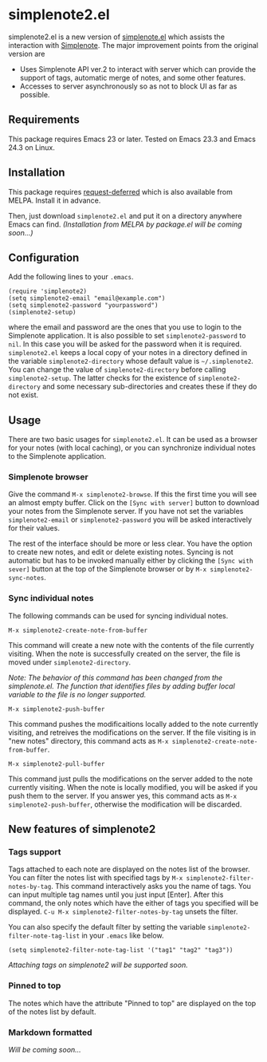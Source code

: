 # simplenote2.el

simplenote2.el is a new version of [simplenote.el](https://github.com/dotemacs/simplenote.el) which assists
the interaction with [Simplenote](http://simplenoteapp.com/).
The major improvement points from the original version are

* Uses Simplenote API ver.2 to interact with server which can provide the support of tags, automatic merge of notes, and some other features.
* Accesses to server asynchronously so as not to block UI as far as possible.

## Requirements

This package requires Emacs 23 or later. Tested on Emacs 23.3 and Emacs 24.3 on Linux.

## Installation

This package requires [request-deferred](https://github.com/tkf/emacs-request) which is also available from MELPA. Install it in advance.

Then, just download `simplenote2.el` and put it on a directory anywhere Emacs can find.
*(Installation from MELPA by package.el will be coming soon...)*

## Configuration

Add the following lines to your `.emacs`.

```.emacs
(require 'simplenote2)
(setq simplenote2-email "email@example.com")
(setq simplenote2-password "yourpassword")
(simplenote2-setup)
```

where the email and password are the ones that you use to login to the
Simplenote application. It is also possible to set
`simplenote2-password` to `nil`. In this case you will be asked for the
password when it is required. `simplenote2.el` keeps a local copy of
your notes in a directory defined in the variable
`simplenote2-directory` whose default value is `~/.simplenote2`.
You can change the value of `simplenote2-directory` before calling
`simplenote2-setup`. The latter checks for the existence of
`simplenote2-directory` and some necessary sub-directories and creates
these if they do not exist.

## Usage

There are two basic usages for `simplenote2.el`. It can be used as a
browser for your notes (with local caching), or you can synchronize
individual notes to the Simplenote application.

### Simplenote browser

Give the command `M-x simplenote2-browse`. If this the first time you
will see an almost empty buffer. Click on the `[Sync with server]` button
to download your notes from the Simplenote server. If you have not set
the variables `simplenote2-email` or `simplenote2-password` you will be
asked interactively for their values.

The rest of the interface should be more or less clear. You have the
option to create new notes, and edit or delete existing notes. Syncing
is not automatic but has to be invoked manually either by clicking the
`[Sync with sever]` button at the top of the Simplenote browser or by
`M-x simplenote2-sync-notes`.

### Sync individual notes

The following commands can be used for syncing individual notes.

`M-x simplenote2-create-note-from-buffer`

This command will create a new note with the contents of the file currently visiting. When the note is successfully created on the server, the file is moved under `simplenote2-directory`.

*Note: The behavior of this command has been changed from the simplenote.el. The function that identifies files by adding buffer local variable to the file is no longer supported.*

`M-x simplenote2-push-buffer`

This command pushes the modificaitions locally added to the note currently visiting, and retreives the modifications on the server. If the file visiting is in "new notes" directory, this command acts as `M-x simplenote2-create-note-from-buffer`.

`M-x simplenote2-pull-buffer`

This command just pulls the modifications on the server added to the note currently visiting. When the note is locally modified, you will be asked if you push them to the server. If you answer yes, this command acts as `M-x simplenote2-push-buffer`, otherwise the modification will be discarded.

## New features of simplenote2

### Tags support

Tags attached to each note are displayed on the notes list of the browser. You can filter the notes list with specified tags by `M-x simplenote2-filter-notes-by-tag`. This command interactively asks you the name of tags. You can input multiple tag names until you just input [Enter]. After this command, the only notes which have the either of tags you specified will be displayed. `C-u M-x simplenote2-filter-notes-by-tag` unsets the filter.

You can also specify the default filter by setting the variable `simplenote2-filter-note-tag-list` in your `.emacs` like below.

```.emacs
(setq simplenote2-filter-note-tag-list '("tag1" "tag2" "tag3"))
```

*Attaching tags on simplenote2 will be supported soon.*

### Pinned to top

The notes which have the attribute "Pinned to top" are displayed on the top of the notes list by default.

### Markdown formatted

*Will be coming soon...*
